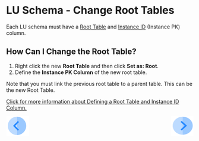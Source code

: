 # LU Schema - Change Root Tables

Each LU schema must have a [Root Table](/articles/01_fabric_overview/02_fabric_glossary.md#root-table) and [Instance ID](/articles/01_fabric_overview/02_fabric_glossary.md#instance-id) (Instance PK) column.  

## How Can I Change the Root Table? 
1. Right click the new **Root Table** and then click **Set as: Root**.
1. Define the **Instance PK Column** of the new root table.

Note that you must link the previous root table to a parent table. This can be the new Root Table.

[Click for more information about Defining a Root Table and Instance ID Column.](/articles/03_logical_units/08_define_root_table_and_instance_ID_LU_schema.md)


[![Previous](/articles/images/Previous.png)](/articles/03_logical_units/16_LU_schema_group_and_ungroup_tables.md)[<img align="right" width="60" height="54" src="/articles/images/Next.png">](/articles/03_logical_units/18_LU_schema_refresh_LU_options.md)
